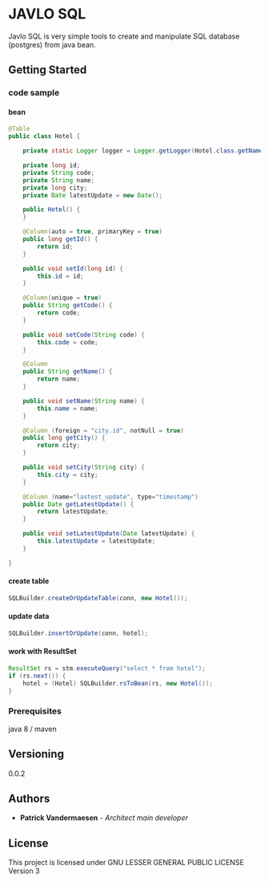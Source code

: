 
JAVLO SQL
=========

Javlo SQL is very simple tools to create and manipulate SQL database (postgres) from java bean.

## Getting Started

### code sample

#### bean
```java
@Table
public class Hotel {

	private static Logger logger = Logger.getLogger(Hotel.class.getName());

	private long id;
	private String code;
	private String name;
	private long city;
	private Date latestUpdate = new Date();

	public Hotel() {
	}

	@Column(auto = true, primaryKey = true)
	public long getId() {
		return id;
	}

	public void setId(long id) {
		this.id = id;
	}

	@Column(unique = true)
	public String getCode() {
		return code;
	}

	public void setCode(String code) {
		this.code = code;
	}

	@Column
	public String getName() {
		return name;
	}

	public void setName(String name) {
		this.name = name;
	}

	@Column (foreign = "city.id", notNull = true)	
	public long getCity() {
		return city;
	}

	public void setCity(String city) {
		this.city = city;
	}

	@Column (name="lastest_update", type="timestamp")
	public Date getLatestUpdate() {
		return latestUpdate;
	}

	public void setLatestUpdate(Date latestUpdate) {
		this.latestUpdate = latestUpdate;
	}

}
```

#### create table
```java
SQLBuilder.createOrUpdateTable(conn, new Hotel());
```

#### update data
```java
SQLBuilder.insertOrUpdate(conn, hotel);
```

#### work with ResultSet
```java
ResultSet rs = stm.executeQuery("select * from hotel");
if (rs.next()) {
	hotel = (Hotel) SQLBuilder.rsToBean(rs, new Hotel());
}
```


### Prerequisites

java 8 / maven

## Versioning

0.0.2

## Authors

* **Patrick Vandermaesen** - *Architect main developer*

## License

This project is licensed under GNU LESSER GENERAL PUBLIC LICENSE Version 3
